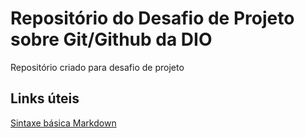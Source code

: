 # Repositório do Desafio de Projeto sobre Git/Github da DIO
Repositório criado para desafio de projeto

## Links úteis
[Sintaxe básica Markdown](https://www.markdownguide.org/basic-syntax/)

